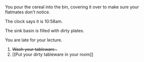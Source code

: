 You pour the cereal into the bin, covering it over to make sure your flatmates don't notice.

The clock says it is 10:58am.

The sink basin is filled with dirty plates.

You are late for your lecture.

1. ~~Wash your tableware~~~
2. [[Put your dirty tableware in your room]]